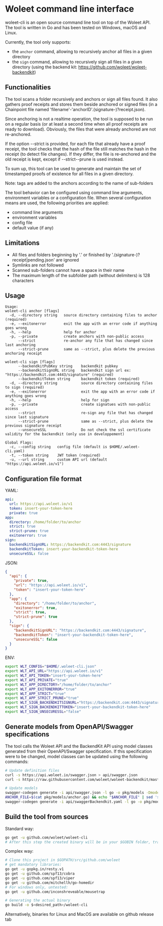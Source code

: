 # Woleet command line interface

woleet-cli is an open source command line tool on top of the Woleet API.
The tool is written in Go and has been tested on Windows, macOS and Linux.

Currently, the tool only supports:
 * the `anchor` command, allowing to recursively anchor all files in a given directory
 * the `sign` command, allowing to recursively sign all files in a given directory (using the backend kit: <https://github.com/woleet/woleet-backendkit>)

## Functionalities

The tool scans a folder recursively and anchors or sign all files found. It also gathers proof receipts and stores them beside anchored or signed files (in a Chainpoint file named 'filename'-'anchorID'.(signature-)?receipt.json).

Since anchoring is not a realtime operation, the tool is supposed to be run on a regular basis (or at least a second time when all proof receipts are ready to download). Obviously, the files that were already anchored are not re-anchored.

If the option --strict is provided, for each file that already have a proof receipt, the tool checks that the hash of the file still matches the hash in the receipt (to detect file changes). If they differ, the file is re-anchored and the old receipt is kept, except if --strict--prune is used instead.

To sum up, this tool can be used to generate and maintain the set of timestamped proofs of existence for all files in a given directory.

Note: tags are added to the anchors according to the name of sub-folders  

The tool behavior can be configured using command line arguments, environment variables or a configuration file. When several configuration means are used, the following priorities are applied:
- command line arguments
- environment variables
- config file
- default value (if any)

## Limitations

- All files and folders beginning by '.' or finished by '.(signature-)?receipt|pending.json' are ignored
- Symlinks are not followed  
- Scanned sub-folders cannot have a space in their name  
- The maximum length of the subfolder path (without delimiters) is 128 characters  

## Usage

```
Usage:
woleet-cli anchor [flags]
  -d, --directory string   source directory containing files to anchor (required)
  -e, --exitonerror        exit the app with an error code if anything goes wrong
  -h, --help               help for anchor
  -p, --private            create anchors with non-public access
      --strict             re-anchor any file that has changed since last anchoring
      --strict-prune       same as --strict, plus delete the previous anchoring receipt

woleet-cli sign [flags]
      --backendkitPubKey string    backendkit pubkey
      --backendkitSignURL string   backendkit sign url ex: "https://backendkit.com:4443/signature" (required)
      --backendkitToken string     backendkit token (required)
  -d, --directory string           source directory containing files to sign (required)
  -e, --exitonerror                exit the app with an error code if anything goes wrong
  -h, --help                       help for sign
  -p, --private                    create signatues with non-public access
      --strict                     re-sign any file that has changed since last signature
      --strict-prune               same as --strict, plus delete the previous signature receipt
      --unsecureSSL                Do not check the ssl certificate validity for the backendkit (only use in developpement)

Global Flags:
  -c, --config string   config file (default is $HOME/.woleet-cli.yaml)
  -t, --token string    JWT token (required)
  -u, --url string      custom API url (default "https://api.woleet.io/v1")
```

## Configuration file format

YAML:

```yaml
api:
  url: https://api.woleet.io/v1
  token: insert-your-token-here
  private: true
app:
  directory: /home/folder/to/anchor
  strict: true
  strict-prune: true
  exitonerror: true
sign:
  backendkitSignURL: https://backendkit.com:4443/signature
  backendkitToken: insert-your-backendkit-token-here
  unsecureSSL: false
```

JSON:

```json
{
  "api": {
    "private": true,
    "url": "https://api.woleet.io/v1",
    "token": "insert-your-token-here"
  },
  "app": {
    "directory": "/home/folder/to/anchor",
    "exitonerror": true,
    "strict": true,
    "strict-prune": true
  },
  "sign": {
    "backendkitSignURL": "https://backendkit.com:4443/signature",
    "backendkitToken": "insert-your-backendkit-token-here",
    "unsecureSSL": false
  }
}
```

ENV:

```bash
export WLT_CONFIG="$HOME/.woleet-cli.json"
export WLT_API_URL="https://api.woleet.io/v1"
export WLT_API_TOKEN="insert-your-token-here"
export WLT_API_PRIVATE="true"
export WLT_APP_DIRECTORY="/home/folder/to/anchor"
export WLT_APP_EXITONERROR="true"
export WLT_APP_STRICT="true"
export WLT_APP_STRICT_PRUNE="true"
export WLT_SIGN_BACKENDKITSIGNURL="https://backendkit.com:4443/signature"
export WLT_SIGN_BACKENDKITTOKEN="insert-your-backendkit-token-here"
export WLT_SIGN_UNSECURESSL="false"
```

## Generate models from OpenAPI/Swagger specifications

The tool calls the Woleet API and the BackendKit API using model classes generated from their OpenAPI/Swagger specification.
If this specification were to be changed, model classes can be updated using the following commands:

```bash
# Update definition files
curl -s https://api.woleet.io/swagger.json > api/swagger.json
curl -s https://raw.githubusercontent.com/woleet/woleet-backendkit/master/swagger.yaml > api/swaggerBackendkit.yaml

# Update models
swagger-codegen generate -i api/swagger.json -l go -o pkg/models -Dmodels -DmodelDocs=false -DpackageName=models --type-mappings boolean=*bool && \
ANCHOR_FILE=$(cat pkg/models/anchor.go) && echo "$ANCHOR_FILE" | sed 's/`json:"hash"`/`json:"hash,omitempty"`/' > pkg/models/anchor.go
swagger-codegen generate -i api/swaggerBackendkit.yaml -l go -o pkg/modelsBackendkit -Dmodels -DmodelDocs=false -DpackageName=modelsBackendkit --type-mappings boolean=*bool
```

## Build the tool from sources

Standard way:

```bash
go get -u github.com/woleet/woleet-cli
# After this step the created binary will be in your $GOBIN folder, traditionnaly $GOPATH/bin
```

Complex way:

```bash
# Clone this project in $GOPATH/src/github.com/woleet
# get mandatory libraries:
go get -u gopkg.in/resty.v1
go get -u github.com/spf13/cobra
go get -u github.com/spf13/viper
go get -u github.com/mitchellh/go-homedir
# For windows only, untested:
go get -u github.com/inconshreveable/mousetrap

# Generating the actual binary
go build -o $<desired_path>/woleet-cli
```

Alternatively, binaries for Linux and MacOS are available on github release tab

